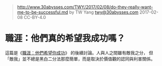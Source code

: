 ﻿> http://www.30abysses.com/TWY/2017/02/08/do-they-really-want-me-to-be-successful.md
> by TW Yang <twy@30abysses.com> 2017-02-08 CC-BY-4.0

# 職涯：他們真的希望我成功嗎？

這篇是《[職涯：他們希望你成功][1]》 的後續討論。人與人之間雖有敵我之分，
但「敵我」並不總是黑白二分法那麼簡單，而是取決於價值觀的認同與利害關係。

[1]: http://www.30abysses.com/TWY/2017/02/06/they-want-you-to-be-successful.html
